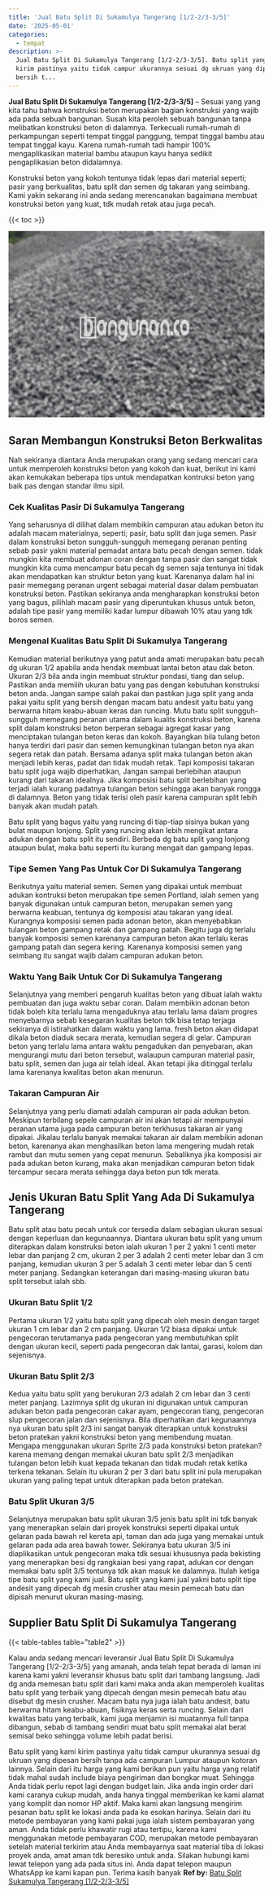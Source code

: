 ```yaml
---
title: 'Jual Batu Split Di Sukamulya Tangerang [1/2-2/3-3/5]'
date: '2025-05-01'
categories:
  - tempat
description: >-
  Jual Batu Split Di Sukamulya Tangerang [1/2-2/3-3/5]. Batu split yang kami
  kirim pastinya yaitu tidak campur ukurannya sesuai dg ukruan yang dipesan
  bersih t...
---
```


**Jual Batu Split Di Sukamulya Tangerang \[1/2-2/3-3/5\]** – Sesuai yang yang kita tahu bahwa konstruksi beton merupakan bagian konstruksi yang wajib ada pada sebuah bangunan. Susah kita peroleh sebuah bangunan tanpa melibatkan konstruksi beton di dalamnya. Terkecuali rumah-rumah di perkampungan seperti tempat tinggal panggung, tempat tinggal bambu atau tempat tinggal kayu. Karena rumah-rumah tadi hampir 100% mengaplikasikan material bambu ataupun kayu hanya sedikit pengaplikasian beton didalamnya.

Konstruksi beton yang kokoh tentunya tidak lepas dari material seperti; pasir yang berkualitas, batu split dan semen dg takaran yang seimbang. Kami yakin sekarang ini anda sedang merencanakan bagaimana membuat konstruksi beton yang kuat, tdk mudah retak atau juga pecah.

{{< toc >}}

![Jual Batu Split Di Sukamulya Tangerang [1/2-2/3-3/5]](/images/jual-batu-split-10.png)

## Saran Membangun Konstruksi Beton Berkwalitas

Nah sekiranya diantara Anda merupakan orang yang sedang mencari cara untuk memperoleh konstruksi beton yang kokoh dan kuat, berikut ini kami akan kemukakan beberapa tips untuk mendapatkan kontruksi beton yang baik pas dengan standar ilmu sipil.

### Cek Kualitas Pasir Di Sukamulya Tangerang

Yang seharusnya di dilihat dalam membikin campuran atau adukan beton itu adalah macam materialnya, seperti; pasir, batu split dan juga semen. Pasir dalam konstruksi beton sungguh-sungguh memegang peranan penting sebab pasir yakni material pemadat antara batu pecah dengan semen. tidak mungkin kita membuat adonan coran dengan tanpa pasir dan sangat tidak mungkin kita cuma mencampur batu pecah dg semen saja tentunya ini tidak akan mendapatkan kan struktur beton yang kuat. Karenanya dalam hal ini pasir memegang peranan urgent sebagai material dasar dalam pembuatan konstruksi beton. Pastikan sekiranya anda mengharapkan konstruksi beton yang bagus, pilihlah macam pasir yang diperuntukan khusus untuk beton, adalah tipe pasir yang memiliki kadar lumpur dibawah 10% atau yang tdk boros semen.

### Mengenal Kualitas Batu Split Di Sukamulya Tangerang

Kemudian material berikutnya yang patut anda amati merupakan batu pecah dg ukuran 1/2 apabila anda hendak membuat lantai beton atau dak beton. Ukuran 2/3 bila anda ingin membuat struktur pondasi, tiang dan selup. Pastikan anda memilih ukuran batu yang pas dengan kebutuhan konstruksi beton anda. Jangan sampe salah pakai dan pastikan juga split yang anda pakai yaitu split yang bersih dengan macam batu andesit yaitu batu yang berwarna hitam keabu-abuan keras dan runcing. Mutu batu split sungguh-sungguh memegang peranan utama dalam kualits konstruksi beton, karena split dalam konstruksi beton berperan sebagai agregat kasar yang menciptakan tulangan beton keras dan kokoh. Bayangkan bila tulang beton hanya terdiri dari pasir dan semen kemungkinan tulangan beton nya akan segera retak dan patah. Bersama adanya split maka tulangan beton akan menjadi lebih keras, padat dan tidak mudah retak. Tapi komposisi takaran batu split juga wajib diperhatikan, Jangan sampai berlebihan ataupun kurang dari takaran idealnya. Jika komposisi batu split berlebihan yang terjadi ialah kurang padatnya tulangan beton sehingga akan banyak rongga di dalamnya. Beton yang tidak terisi oleh pasir karena campuran split lebih banyak akan mudah patah.

Batu split yang bagus yaitu yang runcing di tiap-tiap sisinya bukan yang bulat maupun lonjong. Split yang runcing akan lebih mengikat antara adukan dengan batu split itu sendiri. Berbeda dg batu split yang lonjong ataupun bulat, maka batu seperti itu kurang mengait dan gampang lepas.

### Tipe Semen Yang Pas Untuk Cor Di Sukamulya Tangerang

Berikutnya yaitu material semen. Semen yang dipakai untuk membuat adukan kontruksi beton merupakan tipe semen Portland, ialah semen yang banyak digunakan untuk campuran beton, merupakan semen yang berwarna keabuan, tentunya dg komposisi atau takaran yang ideal. Kurangnya komposisi semen pada adonan beton, akan menyebabkan tulangan beton gampang retak dan gampang patah. Begitu juga dg terlalu banyak komposisi semen karenanya campuran beton akan terlalu keras gampang patah dan segera kering. Karenanya komposisi semen yang seimbang itu sangat wajib dalam campuran adukan beton.

### Waktu Yang Baik Untuk Cor Di Sukamulya Tangerang

Selanjutnya yang memberi pengaruh kualitas beton yang dibuat ialah waktu pembuatan dan juga waktu sebar coran. Dalam membikin adonan beton tidak boleh kita terlalu lama mengaduknya atau terlalu lama dalam progres menyebarnya sebab kesegaran kualitas beton tdk bisa tetap terjaga sekiranya di istirahatkan dalam waktu yang lama. fresh beton akan didapat dikala beton diaduk secara merata, kemudian segera di gelar. Campuran beton yang terlalu lama antara waktu pengadukan dan penyebaran, akan mengurangi mutu dari beton tersebut, walaupun campuran material pasir, batu split, semen dan juga air telah ideal. Akan tetapi jika ditinggal terlalu lama karenanya kwalitas beton akan menurun.

### Takaran Campuran Air

Selanjutnya yang perlu diamati adalah campuran air pada adukan beton. Meskipun terbilang sepele campuran air ini akan tetapi air mempunyai peranan utama juga pada campuran beton terkhusus takaran air yang dipakai. Jikalau terlalu banyak memakai takaran air dalam membikin adonan beton, karenanya akan menghasilkan beton lama mengering mudah retak rambut dan mutu semen yang cepat menurun. Sebaliknya jika komposisi air pada adukan beton kurang, maka akan menjadikan campuran beton tidak tercampur secara merata sehingga daya beton pun tdk merata.

## Jenis Ukuran Batu Split Yang Ada Di Sukamulya Tangerang

Batu split atau batu pecah untuk cor tersedia dalam sebagian ukuran sesuai dengan keperluan dan kegunaannya. Diantara ukuran batu split yang umum diterapkan dalam konstruksi beton ialah ukuran 1 per 2 yakni 1 centi meter lebar dan panjang 2 cm, ukuran 2 per 3 adalah 2 centi meter lebar dan 3 cm panjang, kemudian ukuran 3 per 5 adalah 3 centi meter lebar dan 5 centi meter panjang. Sedangkan keterangan dari masing-masing ukuran batu split tersebut ialah sbb.

### Ukuran Batu Split 1/2

Pertama ukuran 1/2 yaitu batu split yang dipecah oleh mesin dengan target ukuran 1 cm lebar dan 2 cm panjang. Ukuran 1/2 biasa dipakai untuk pengecoran terutamanya pada pengecoran yang membutuhkan split dengan ukuran kecil, seperti pada pengecoran dak lantai, garasi, kolom dan sejenisnya.

### Ukuran Batu Split 2/3

Kedua yaitu batu split yang berukuran 2/3 adalah 2 cm lebar dan 3 centi meter panjang. Lazimnya split dg ukuran ini digunakan untuk campuran adukan beton pada pengecoran cakar ayam, pengecoran tiang, pengecoran slup pengecoran jalan dan sejenisnya. Bila diperhatikan dari kegunaannya nya ukuran batu split 2/3 ini sangat banyak diterapkan untuk konstruksi beton pratekan yakni konstruksi beton yang membendung muatan. Mengapa menggunakan ukuran Sprite 2/3 pada konstruksi beton pratekan? karena memang dengan memakai ukuran batu split 2/3 menjadikan tulangan beton lebih kuat kepada tekanan dan tidak mudah retak ketika terkena tekanan. Selain itu ukuran 2 per 3 dari batu split ini pula merupakan ukuran yang paling tepat untuk diterapkan pada beton pratekan.

### Batu Split Ukuran 3/5

Selanjutnya merupakan batu split ukuran 3/5 jenis batu split ini tdk banyak yang menerapkan selain dari proyek konstruksi seperti dipakai untuk gelaran pada bawah rel kereta api, taman dan ada juga yang memakai untuk gelaran pada ada area bawah tower. Sekiranya batu ukuran 3/5 ini diaplikasikan untuk pengecoran maka tdk sesuai khususnya pada bekisting yang menerapkan besi dg rangkaian besi yang rapat, adukan cor dengan memakai batu split 3/5 tentunya tdk akan masuk ke dalamnya. Itulah ketiga tipe batu split yang kami jual. Batu split yang kami jual yakni batu split tipe andesit yang dipecah dg mesin crusher atau mesin pemecah batu dan dipisah menurut ukuran masing-masing.

## Supplier Batu Split Di Sukamulya Tangerang

{{< table-tables table="table2" >}}

Kalau anda sedang mencari leveransir Jual Batu Split Di Sukamulya Tangerang \[1/2-2/3-3/5\] yang amanah, anda telah tepat berada di laman ini karena kami yakni leveransir khusus batu split dari tambang langsung. Jadi dg anda memesan batu split dari kami maka anda akan memperoleh kualitas batu split yang terbaik yang dipecah dengan mesin pemecah batu atau disebut dg mesin crusher. Macam batu nya juga ialah batu andesit, batu berwarna hitam keabu-abuan, fisiknya keras serta runcing. Selain dari kwalitas batu yang terbaik, kami juga menjamin isi muatannya full tanpa dibangun, sebab di tambang sendiri muat batu split memakai alat berat semisal beko sehingga volume lebih padat berisi.

Batu split yang kami kirim pastinya yaitu tidak campur ukurannya sesuai dg ukruan yang dipesan bersih tanpa ada campuran Lumpur ataupun kotoran lainnya. Selain dari itu harga yang kami berikan pun yaitu harga yang relatif tidak mahal sudah include biaya pengiriman dan bongkar muat. Sehingga Anda tidak perlu repot lagi dengan budget lain. Jika anda ingin order dari kami caranya cukup mudah, anda hanya tinggal memberikan ke kami alamat yang komplit dan nomor HP aktif. Maka kami akan langsung mengirim pesanan batu split ke lokasi anda pada ke esokan harinya. Selain dari itu metode pembayaran yang kami pakai juga ialah sistem pembayaran yang aman. Anda tidak perlu khawatir rugi atau tertipu, karena kami menggunakan metode pembayaran COD, merupakan metode pembayaran setelah material terkirim atau Anda membayarnya saat material tiba di lokasi proyek anda, amat aman tdk beresiko untuk anda. Silakan hubungi kami lewat telepon yang ada pada situs ini. Anda dapat telepon maupun WhatsApp ke kami kapan pun. Terima kasih banyak
**Ref by:** [Batu Split Sukamulya Tangerang [1/2-2/3-3/5]](https://id.wikipedia.org/wiki/Batu)
